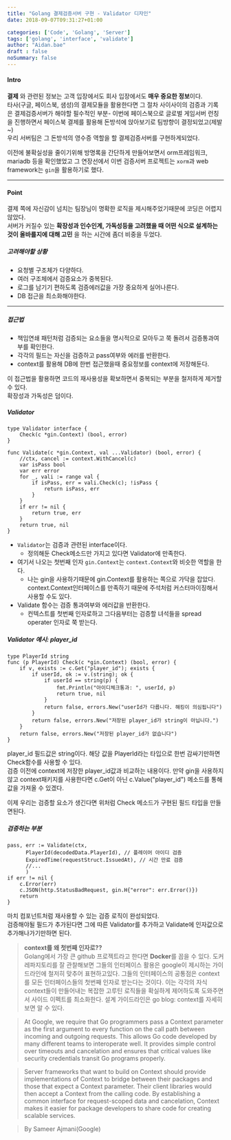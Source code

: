 ```yaml
---
title: "Golang 결제검증서버 구현 - Validator 디자인"
date: 2018-09-07T09:31:27+01:00

categories: ['Code', 'Golang', 'Server']
tags: ['golang', 'interface', 'validate']
author: "Aidan.bae"
draft : false
noSummary: false
---
```

#### Intro
**결제** 와 관련된 정보는 고객 입장에서도 회사 입장에서도 **매우 중요한 정보**이다.  
타사(구글, 페이스북, 샘성)의 결제모듈을 활용한다면 그 절차 사이사이의 검증과 기록은 결제검증서버가 해야할 필수적인 부분-
이번에 페이스북으로 글로벌 게임서버 런칭을 진행하면서 페이스북 결제를 활용해 돈방석에 앉아보기로 팀방향이 결정되었고(제발~)  
우리 서버팀은 그 돈방석의 영수증 역할을 할 결제검증서버를 구현하게되었다.

이전에 불확실성을 줄이기위해 방명록을 간단하게 만들어보면서 orm프레임워크, mariadb 등을 확인했었고
그 연장선에서 이번 검증서버 프로젝트는 `xorm`과 web framework는 `gin`을 활용하기로 했다.


---
#### Point

결제 쪽에 자신감이 넘치는 팀장님이 명확한 로직을 제시해주었기때문에 코딩은 어렵지 않았다.  
서버가 커질수 있는 **확장성과 인수인계, 가독성등을 고려했을 때 어떤 식으로 설계하는 것이 올바를지에 대해 고민** 을 하는 시간에 좀더 비중을 두었다.

##### 고려해야할 상황

- 요청별 구조체가 다양하다.
- 여러 구조체에서 검증요소가 중복된다.
- 로그를 남기기 편하도록 검증에러값을 가장 중요하게 실어나른다.
- DB 접근을 최소화해야한다.

---

##### 접근법

- 책임연쇄 패턴처럼 검증되는 요소들을 명시적으로 모아두고 쭉 돌려서 검증통과여부를 확인한다.
- 각각의 필드는 자신을 검증하고 pass여부와 에러를 반환한다.
- context를 활용해 DB에 한번 접근했을때 중요정보를 context에 저장해둔다.

이 접근법을 활용하면 코드의 재사용성을 확보하면서 중복되는 부분을 철저하게 제거할 수 있다.  
확장성과 가독성은 덤이다.


##### Validator

```golang
type Validator interface {
	Check(c *gin.Context) (bool, error)
}

func Validate(c *gin.Context, val ...Validator) (bool, error) {
	//ctx, cancel := context.WithCancel(c)
	var isPass bool
	var err error
	for _, vali := range val {
		if isPass, err = vali.Check(c); !isPass {
			return isPass, err
		}
	}
	if err != nil {
		return true, err
	}
	return true, nil
}
```
- `Validator`는 검증과 관련된 interface이다.
	- 정의해둔 Check메소드만 가지고 있다면 Validator에 만족한다.
- 여기서 나오는 첫번째 인자 `gin.Context`는 `context.Context`와 비슷한 역할을 한다.
 	- 나는 gin을 사용하기때문에 gin.Context를 활용하는 쪽으로 가닥을 잡았다. context.Context인터페이스를 만족하기 때문에 주석처럼 커스터마이징해서 사용할 수도 있다.  
- Validate 함수는 검증 통과여부와 에러값을 반환한다.
	- 컨텍스트를 첫번째 인자로하고 그다음부터는 검증할 녀석들을 spread operater 인자로 쭉 받는다.

##### Validator 예시: player_id
```golang
type PlayerId string
func (p PlayerId) Check(c *gin.Context) (bool, error) {
	if v, exists := c.Get("player_id"); exists {
		if userId, ok := v.(string); ok {
			if userId == string(p) {
				fmt.Println("아이디체크통과: ", userId, p)
				return true, nil
			}
			return false, errors.New("userId가 다릅니다. 해킹이 의심됩니다")
		}
		return false, errors.New("저장된 player_id가 string이 아닙니다.")
	}
	return false, errors.New("저장된 player_id가 없습니다")
}
```

player_id 필드값은 string이다. 해당 값을 PlayerId라는 타입으로 한번 감싸기만하면 Check함수를 사용할 수 있다.  
검증 이전에 context에 저장한 player_id값과 비교하는 내용이다.
만약 gin을 사용하지 않고 context패키지를 사용한다면 c.Get이 아닌 c.Value("player_id") 메소드를 통해 값을 가져올 수 있겠다.

이제 우리는 검증할 요소가 생긴다면 위처럼 Check 메소드가 구현된 필드 타입을 만들면된다.


##### 검증하는 부분

```golang
pass, err := Validate(ctx,
      PlayerId(decodedData.PlayerId), // 플레이어 아이디 검증
      ExpiredTime(requestStruct.IssuedAt), // 시간 만료 검증
	  //...
      )
if err != nil {
	c.Error(err)
	c.JSON(http.StatusBadRequest, gin.H{"error": err.Error()})
	return
}
```

마치 컴포넌트처럼 재사용할 수 있는 검증 로직이 완성되었다.  
검증해야될 필드가 추가된다면 그에 따른 Validator를 추가하고
Validate에 인자값으로 추가해나가기만하면 된다.  

> **context를 왜 첫번째 인자로??**  
Golang에서 가장 큰 github 프로젝트라고 한다면 **Docker**를 꼽을 수 있다.
도커 레파지토리를 잘 관찰해보면 그들의 인터페이스 활용은 google이 제시하는 가이드라인에 철저히 맞추어 표현하고있다. 그들의 인터페이스의 공통점은 context를 모든 인터페이스들의 첫번째 인자로 받는다는 것이다.
이는 각각의 자식 context들이 만들어내는 복잡한 고루틴 로직들을 확실하게 제어하도록 도와주면서 사이드 이펙트를 최소화한다. 설계 가이드라인은 go blog: context를 자세히 보면 알 수 있다.  

>At Google, we require that Go programmers pass a Context parameter as the first argument to every function on the call path between incoming and outgoing requests. This allows Go code developed by many different teams to interoperate well. It provides simple control over timeouts and cancelation and ensures that critical values like security credentials transit Go programs properly.

>Server frameworks that want to build on Context should provide implementations of Context to bridge between their packages and those that expect a Context parameter. Their client libraries would then accept a Context from the calling code. By establishing a common interface for request-scoped data and cancelation, Context makes it easier for package developers to share code for creating scalable services.

>By Sameer Ajmani(Google)
